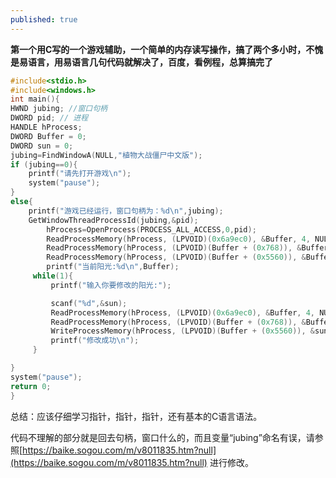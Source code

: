 ```yaml
---
published: true
---
```


**第一个用C写的一个游戏辅助，一个简单的内存读写操作，搞了两个多小时，不愧是易语言，用易语言几句代码就解决了，百度，看例程，总算搞完了**

```cpp
#include<stdio.h>
#include<windows.h>
int main(){
HWND jubing; //窗口句柄 
DWORD pid; // 进程 
HANDLE hProcess;
DWORD Buffer = 0;
DWORD sun = 0;
jubing=FindWindowA(NULL,"植物大战僵尸中文版");
if (jubing==0){
	printf("请先打开游戏\n");
	system("pause");
}
else{
	printf("游戏已经运行，窗口句柄为：%d\n",jubing);
	GetWindowThreadProcessId(jubing,&pid);
        hProcess=OpenProcess(PROCESS_ALL_ACCESS,0,pid);
        ReadProcessMemory(hProcess, (LPVOID)(0x6a9ec0), &Buffer, 4, NULL); //读取地址
        ReadProcessMemory(hProcess, (LPVOID)(Buffer + (0x768)), &Buffer, 4, NULL); //one pianyi
        ReadProcessMemory(hProcess, (LPVOID)(Buffer + (0x5560)), &Buffer, 4, NULL);//two pianyi 直接读取
        printf("当前阳光:%d\n",Buffer);
     while(1){
         printf("输入你要修改的阳光:");

         scanf("%d",&sun);
         ReadProcessMemory(hProcess, (LPVOID)(0x6a9ec0), &Buffer, 4, NULL); //读取地址
         ReadProcessMemory(hProcess, (LPVOID)(Buffer + (0x768)), &Buffer, 4, NULL); //one pianyi
         WriteProcessMemory(hProcess, (LPVOID)(Buffer + (0x5560)), &sun, 4, NULL);//写
         printf("修改成功\n");
     }

}
system("pause");
return 0;
}

```

总结：应该仔细学习指针，指针，指针，还有基本的C语言语法。

代码不理解的部分就是回去句柄，窗口什么的，而且变量“jubing”命名有误，请参照[https://baike.sogou.com/m/v8011835.htm?null](https://baike.sogou.com/m/v8011835.htm?null)
进行修改。
